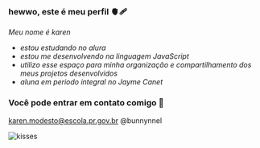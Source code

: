 ### hewwo, este é meu perfil 🫀🩹

_Meu nome é karen_

- _estou estudando no alura_
- _estou me desenvolvendo na linguagem JavaScript_
- _utilizo esse espaço para minha organização e compartilhamento dos meus projetos desenvolvidos_
- _aluna em periodo integral no Jayme Canet_

### Você pode entrar em contato comigo 🐻

karen.modesto@escola.pr.gov.br
@bunnynnel


![kisses](https://media.tenor.com/_tquorGd1aYAAAAC/blackpink-kpop.gi****)

